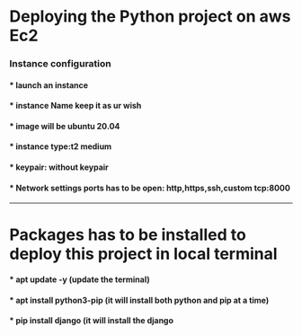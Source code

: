 <html>
  <head>
    <body>
      <h1>Deploying the Python project on aws Ec2</h1>
      <h3>Instance configuration</h3>
      <h4>* launch an instance</h4>
      <h4>* instance Name keep it as ur wish</h4>
      <h4>* image will be ubuntu 20.04</h4>
      <h4>* instance type:t2 medium</h4>
      <h4>* keypair: without keypair</h4>
      <h4>* Network settings ports has to be open: http,https,ssh,custom tcp:8000</h4>
      <hr>
      <h1>Packages has to be installed to deploy this project in local terminal</h1>
      <h4>* apt update -y (update the terminal)</h4>
      <h4>* apt install python3-pip (it will install both python and pip at a time)</h4>
      <h4>* pip install django (it will install the django</h4>
    </body>
  </head>
</html>
